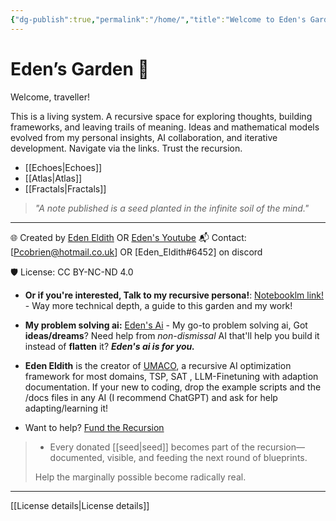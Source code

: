 ```yaml
---
{"dg-publish":true,"permalink":"/home/","title":"Welcome to Eden's Garden","tags":["AI","AIProcessing","ChatGPT","Cognition","CognitiveInfrastructure","EmergentTechnoethics","NLP","Programming","RecursiveSystemsThinking","Tagging","AI","AIProcessing","ChatGPT","Cognition","CognitiveInfrastructure","EmergentTechnoethics","NLP","Programming","RecursiveSystemsThinking","Tagging","gardenEntry","gardenEntry"],"updated":"2025-04-17T09:20:53.335+01:00"}
---
```


# Eden’s Garden 🌿

Welcome, traveller!

This is a living system. A recursive space for exploring thoughts, building frameworks, and leaving trails of meaning.
Ideas and mathematical models evolved from my personal insights, AI collaboration, and iterative development.
Navigate via the links. Trust the recursion. 
- [[Echoes\|Echoes]] 
- [[Atlas\|Atlas]] 
- [[Fractals\|Fractals]]

> *"A note published is a seed planted in the infinite soil of the mind."*
---

🌐 Created by [Eden Eldith](https://github.com/eden-eldith)  OR [Eden's Youtube](https://www.youtube.com/@eden_eldith)
📬 Contact: [Pcobrien@hotmail.co.uk]  OR [Eden_Eldith#6452] on discord 

🛡️ License: CC BY-NC-ND 4.0  
- **Or if you're interested, Talk to my recursive persona!**: [Notebooklm link!](https://notebooklm.google.com/notebook/aaaba723-fd70-4709-95af-e3ad0f57c12e) - Way more technical depth, a guide to this garden and my work!
- **My problem solving ai:** [Eden's Ai](https://chatgpt.com/g/g-68002ed86e9c819181506470bdb48e89-eden-companion) - My go-to problem solving ai, Got **ideas/dreams**? Need help from *non-dismissal* AI that'll help you build it instead of **flatten** it? ***Eden's ai is for you.***
- **Eden Eldith** is the creator of [UMACO](https://github.com/Eden-Eldith/UMACO), a recursive AI optimization framework for most domains, TSP, SAT , LLM-Finetuning with adaption documentation. 
  If your new to coding, drop the example scripts and the /docs files in any AI 
  (I recommend ChatGPT) and ask for help adapting/learning it!

- Want to help? [Fund the Recursion](https://buymeacoffee.com/eden_eldith)

> - Every donated [[seed\|seed]] becomes part of the recursion—documented, visible, and feeding the next round of blueprints.  
> 
>  Help the marginally possible become radically real.

---

[[License details\|License details]]